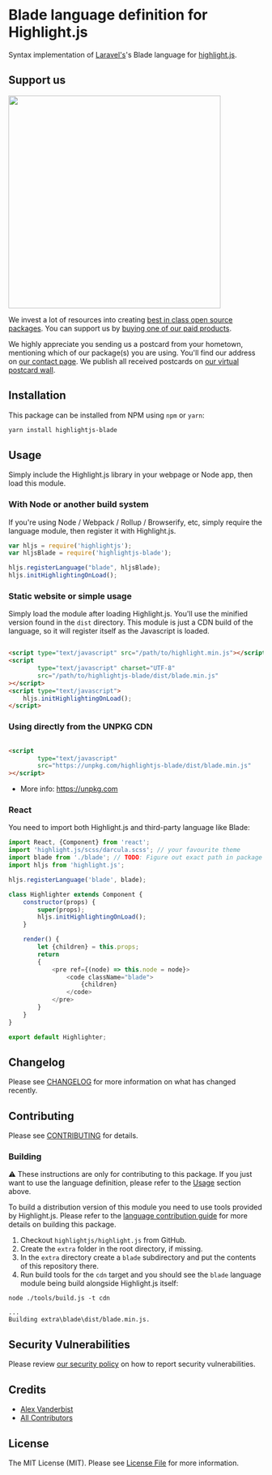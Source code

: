 # Blade language definition for Highlight.js

Syntax implementation of [Laravel's](https://laravel.com/)'s Blade language
for [highlight.js](https://github.com/highlightjs/highlight.js).

## Support us

[<img src="https://github-ads.s3.eu-central-1.amazonaws.com/highlightjs-blade.jpg?t=1" width="419px" />](https://spatie.be/github-ad-click/highlightjs-blade)

We invest a lot of resources into creating [best in class open source packages](https://spatie.be/open-source). You can
support us by [buying one of our paid products](https://spatie.be/open-source/support-us).

We highly appreciate you sending us a postcard from your hometown, mentioning which of our package(s) you are using.
You'll find our address on [our contact page](https://spatie.be/about-us). We publish all received postcards
on [our virtual postcard wall](https://spatie.be/open-source/postcards).

## Installation

This package can be installed from NPM using `npm` or `yarn`:

```bash
yarn install highlightjs-blade
```

## Usage

Simply include the Highlight.js library in your webpage or Node app, then load this module.

### With Node or another build system

If you're using Node / Webpack / Rollup / Browserify, etc, simply require the language module, then register it with
Highlight.js.

```javascript
var hljs = require('highlightjs');
var hljsBlade = require('highlightjs-blade');

hljs.registerLanguage("blade", hljsBlade);
hljs.initHighlightingOnLoad();
```

### Static website or simple usage

Simply load the module after loading Highlight.js. You'll use the minified version found in the `dist` directory. This
module is just a CDN build of the language, so it will register itself as the Javascript is loaded.

```html

<script type="text/javascript" src="/path/to/highlight.min.js"></script>
<script
        type="text/javascript" charset="UTF-8"
        src="/path/to/highlightjs-blade/dist/blade.min.js"
></script>
<script type="text/javascript">
    hljs.initHighlightingOnLoad();
</script>
```

### Using directly from the UNPKG CDN

```html

<script
        type="text/javascript"
        src="https://unpkg.com/highlightjs-blade/dist/blade.min.js"
></script>
```

- More info: <https://unpkg.com>

### React

You need to import both Highlight.js and third-party language like Blade:

```js
import React, {Component} from 'react';
import 'highlight.js/scss/darcula.scss'; // your favourite theme
import blade from './blade'; // TODO: Figure out exact path in package
import hljs from 'highlight.js';

hljs.registerLanguage('blade', blade);

class Highlighter extends Component {
    constructor(props) {
        super(props);
        hljs.initHighlightingOnLoad();
    }

    render() {
        let {children} = this.props;
        return
        {
            <pre ref={(node) => this.node = node}>
                <code className="blade">
                    {children}
                </code>
            </pre>
        }
    }
}

export default Highlighter;
```

## Changelog

Please see [CHANGELOG](CHANGELOG.md) for more information on what has changed recently.

## Contributing

Please see [CONTRIBUTING](.github/CONTRIBUTING.md) for details.

### Building

⚠️ These instructions are only for contributing to this package. If you just want to use the language definition, please
refer to the [Usage](#usage) section above.

To build a distribution version of this module you need to use tools provided by Highlight.js. Please refer to the [language contribution guide](https://github.com/highlightjs/highlight.js/blob/main/extra/3RD_PARTY_QUICK_START.md) for more details on building this package.

1. Checkout `highlightjs/highlight.js` from GitHub.
2. Create the `extra` folder in the root directory, if missing.
3. In the `extra` directory create a `blade` subdirectory and put the contents of this repository there.
4. Run build tools for the `cdn` target and you should see the `blade` language module being build alongside
   Highlight.js itself:

```
node ./tools/build.js -t cdn

...
Building extra\blade\dist/blade.min.js.
```

## Security Vulnerabilities

Please review [our security policy](../../security/policy) on how to report security vulnerabilities.

## Credits

- [Alex Vanderbist](https://github.com/alexvanderbist)
- [All Contributors](../../contributors)

## License

The MIT License (MIT). Please see [License File](LICENSE.md) for more information.

